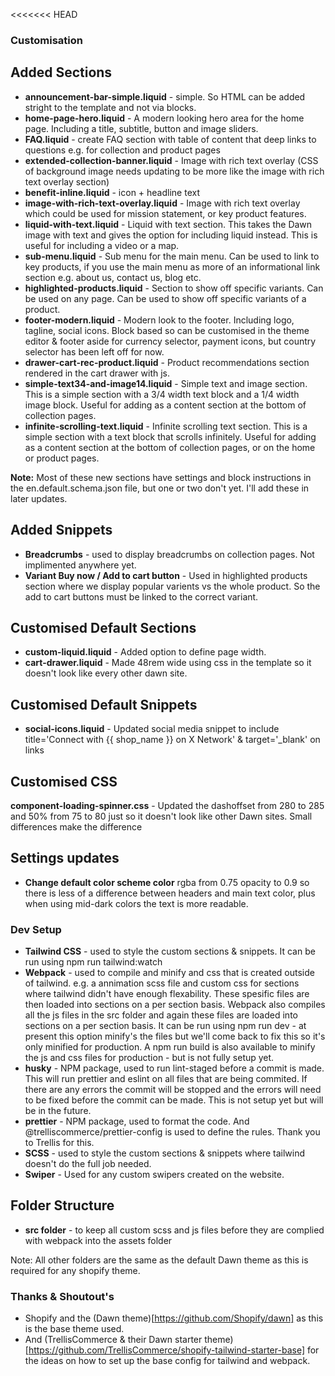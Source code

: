 <<<<<<< HEAD
### Customisation
## Added Sections
- **announcement-bar-simple.liquid** - simple. So HTML can be added stright to the template and not via blocks.
- **home-page-hero.liquid** - A modern looking hero area for the home page. Including a title, subtitle, button and image sliders.
- **FAQ.liquid** - create FAQ section with table of content that deep links to questions e.g. for collection and product pages
- **extended-collection-banner.liquid** - Image with rich text overlay (CSS of background image needs updating to be more like the image with rich text overlay section)
- **benefit-inline.liquid** - icon + headline text
- **image-with-rich-text-overlay.liquid** - Image with rich text overlay which could be used for mission statement, or key product features.
- **liquid-with-text.liquid** - Liquid with text section. This takes the Dawn image with text and gives the option for including liquid instead. This is useful for including a video or a map.
- **sub-menu.liquid** - Sub menu for the main menu. Can be used to link to key products, if you use the main menu as more of an informational link section e.g. about us, contact us, blog etc.
- **highlighted-products.liquid** - Section to show off specific variants. Can be used on any page. Can be used to show off specific variants of a product.
- **footer-modern.liquid** - Modern look to the footer. Including logo, tagline, social icons. Block based so can be customised in the theme editor & footer aside for currency selector, payment icons, but country selector has been left off for now.
- **drawer-cart-rec-product.liquid** - Product recommendations section rendered in the cart drawer with js.
- **simple-text34-and-image14.liquid** - Simple text and image section. This is a simple section with a 3/4 width text block and a 1/4 width image block. Useful for adding as a content section at the bottom of collection pages.
- **infinite-scrolling-text.liquid** - Infinite scrolling text section. This is a simple section with a text block that scrolls infinitely. Useful for adding as a content section at the bottom of collection pages, or on the home or product pages.

**Note:** Most of these new sections have settings and block instructions in the en.default.schema.json file, but one or two don't yet. I'll add these in later updates.

## Added Snippets
- **Breadcrumbs** - used to display breadcrumbs on collection pages. Not implimented anywhere yet.
- **Variant Buy now / Add to cart button** - Used in highlighted products section where we display popular varients vs the whole product. So the add to cart buttons must be linked to the correct variant.

## Customised Default Sections
- **custom-liquid.liquid** - Added option to define page width.
- **cart-drawer.liquid** - Made 48rem wide using css in the template so it doesn't look like every other dawn site.

## Customised Default Snippets
- **social-icons.liquid** - Updated social media snippet to include title='Connect with {{ shop_name }} on X Network' & target='_blank' on links

## Customised CSS
**component-loading-spinner.css** - Updated the dashoffset from 280 to 285 and 50% from 75 to 80 just so it doesn't look like other Dawn sites. Small differences make the difference


## Settings updates
<!-- - Preload main stylesheets in theme.liquid at top of file as print and add on.load to change it to screen. This means they start to be be loaded instantly, and then they are left in as full stylesheet loads later on in the head, which means it will render block if they aren't loaded yet. -->
- **Change default color scheme color** rgba from 0.75 opacity to 0.9 so there is less of a difference between headers and main text color, plus when using mid-dark colors the text is more readable.

### Dev Setup
- **Tailwind CSS** - used to style the custom sections & snippets. It can be run using npm run tailwind:watch
- **Webpack** - used to compile and minify and css that is created outside of tailwind. e.g. a annimation scss file and custom css for sections where tailwind didn't have enough flexability. These spesific files are then loaded into sections on a per section basis. Webpack also compiles all the js files in the src folder and again these files are loaded into sections on a per section basis. It can be run using npm run dev - at present this option minify's the files but we'll come back to fix this so it's only minified for production. A npm run build is also available to minify the js and css files for production - but is not fully setup yet. 
- **husky** - NPM package, used to run lint-staged before a commit is made. This will run prettier and eslint on all files that are being commited. If there are any errors the commit will be stopped and the errors will need to be fixed before the commit can be made. This is not setup yet but will be in the future.
- **prettier** - NPM package, used to format the code. And @trelliscommerce/prettier-config is used to define the rules. Thank you to Trellis for this.
- **SCSS** - used to style the custom sections & snippets where tailwind doesn't do the full job needed.
- **Swiper** - Used for any custom swipers created on the website. 

## Folder Structure
- **src folder** - to keep all custom scss and js files before they are complied with webpack into the assets folder

Note: All other folders are the same as the default Dawn theme as this is required for any shopify theme. 

### Thanks & Shoutout's
- Shopify and the (Dawn theme)[https://github.com/Shopify/dawn] as this is the base theme used.
- And (TrellisCommerce & their Dawn starter theme)[https://github.com/TrellisCommerce/shopify-tailwind-starter-base] for the ideas on how to set up the base config for tailwind and webpack.